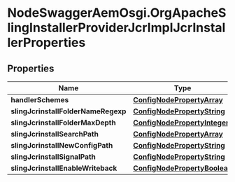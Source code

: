 # NodeSwaggerAemOsgi.OrgApacheSlingInstallerProviderJcrImplJcrInstallerProperties

## Properties

Name | Type | Description | Notes
------------ | ------------- | ------------- | -------------
**handlerSchemes** | [**ConfigNodePropertyArray**](ConfigNodePropertyArray.md) |  | [optional] 
**slingJcrinstallFolderNameRegexp** | [**ConfigNodePropertyString**](ConfigNodePropertyString.md) |  | [optional] 
**slingJcrinstallFolderMaxDepth** | [**ConfigNodePropertyInteger**](ConfigNodePropertyInteger.md) |  | [optional] 
**slingJcrinstallSearchPath** | [**ConfigNodePropertyArray**](ConfigNodePropertyArray.md) |  | [optional] 
**slingJcrinstallNewConfigPath** | [**ConfigNodePropertyString**](ConfigNodePropertyString.md) |  | [optional] 
**slingJcrinstallSignalPath** | [**ConfigNodePropertyString**](ConfigNodePropertyString.md) |  | [optional] 
**slingJcrinstallEnableWriteback** | [**ConfigNodePropertyBoolean**](ConfigNodePropertyBoolean.md) |  | [optional] 


